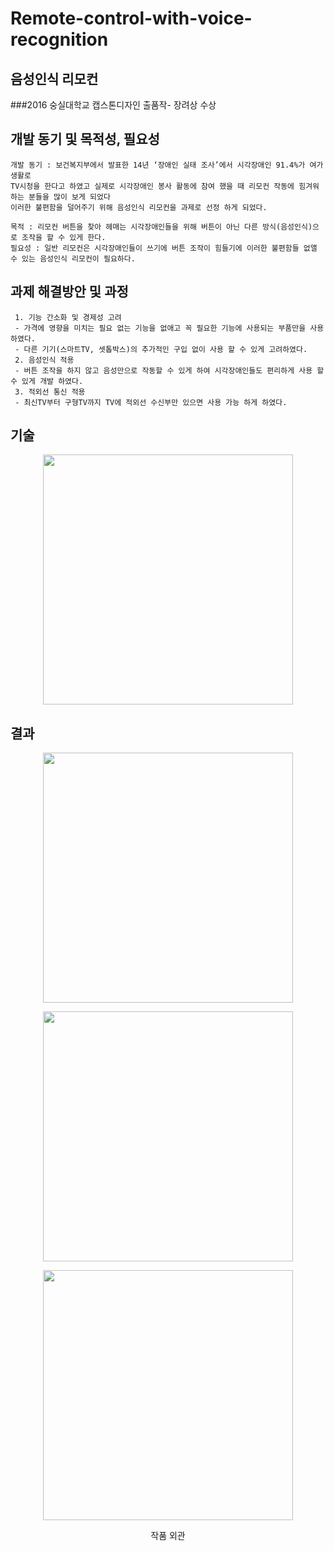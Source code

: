 # Remote-control-with-voice-recognition
## 음성인식 리모컨
###2016 숭실대학교 캡스톤디자인 출품작- 장려상 수상

## 개발 동기 및 목적성, 필요성
```
개발 동기 : 보건복지부에서 발표한 14년 ‘장애인 실태 조사’에서 시각장애인 91.4%가 여가 생활로
TV시청을 한다고 하였고 실제로 시각장애인 봉사 활동에 참여 했을 때 리모컨 작동에 힘겨워하는 분들을 많이 보게 되었다
이러한 불편함을 덜어주기 위해 음성인식 리모컨을 과제로 선정 하게 되었다. 

목적 : 리모컨 버튼을 찾아 헤매는 시각장애인들을 위해 버튼이 아닌 다른 방식(음성인식)으로 조작을 할 수 있게 한다.
필요성 : 일반 리모컨은 시각장애인들이 쓰기에 버튼 조작이 힘들기에 이러한 불편함들 없앨 수 있는 음성인식 리모컨이 필요하다.
```

## 과제 해결방안 및 과정
```
 1. 기능 간소화 및 경제성 고려
 - 가격에 영향을 미치는 필요 없는 기능을 없애고 꼭 필요한 기능에 사용되는 부품만을 사용하였다.
 - 다른 기기(스마트TV, 셋톱박스)의 추가적인 구입 없이 사용 할 수 있게 고려하였다.
 2. 음성인식 적용
 - 버튼 조작을 하지 않고 음성만으로 작동할 수 있게 하여 시각장애인들도 편리하게 사용 할 수 있게 개발 하였다.
 3. 적외선 통신 적용 
 - 최신TV부터 구형TV까지 TV에 적외선 수신부만 있으면 사용 가능 하게 하였다.
```

## 기술

<p align="center"><img src="https://user-images.githubusercontent.com/83719746/121422085-cfecf100-c9a9-11eb-8c13-526e86a55e4d.png" width=400></p>

## 결과

<p align="center"><img src="https://user-images.githubusercontent.com/83719746/121422488-40940d80-c9aa-11eb-9a1b-11183a9ef5ff.jpg" width=400></p>
<p align="center"><img src="(https://user-images.githubusercontent.com/83719746/121422612-5e617280-c9aa-11eb-9251-afe34997efc1.jpg" width=400></p>
<p align="center"><img src="https://user-images.githubusercontent.com/83719746/121422607-5d304580-c9aa-11eb-83e5-c3f9950af832.jpg" width=400></p>
<p align="center"> 작품 외관</p>

